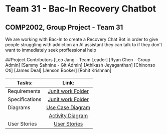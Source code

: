 # Team 31 - Bac-In Recovery Chatbot
## COMP2002, Group Project - Team 31
We are working with Bac-In to create a Recovery Chat Bot in order to give people struggling with addiction an AI assistant they can talk to if they don't want to immediately seek proffessional help

##Project Contributors
[Leo Jang - Team Leader]
[Ryan Chen - Group Admin]
[Sammy Sahnine - Git Admin]
[Athikash Jeyaganthan​]
[Chinonso Oti]
[James Deal]​
[Jenson Booker]
[Rohit Krishnan]​

|Tasks:      |Link:          |
| ------------- |:-------------:|
|Requirements| [Junit work Folder](docs/Requirements.md)|
|Specifications| [Junit work Folder](docs/Specifications.md)|
|Diagrams| [Use Case Diagram](docs/UseCase.md) |
|| [Activity Diagram](docs/Acticity.md) |
|User Stories|[User Stories](docs/UserStories.md)|



